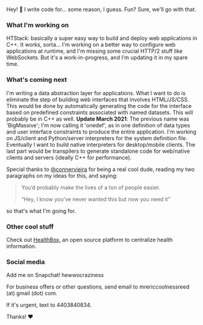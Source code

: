Hey! :wave: I write code for... some reason, I guess. Fun? Sure, we'll go with that.


### What I'm working on
HTStack: basically a super easy way to build and deploy web applications in C++.
It works, sorta... I'm working on a better way to configure web applications at runtime, and I'm missing some crucial HTTP/2 stuff like WebSockets.
But it's a work-in-progress, and I'm updating it in my spare time.

### What's coming next
I'm writing a data abstraction layer for applications.
What I want to do is eliminate the step of building web interfaces that involves HTML/JS/CSS.
This would be done by automatically generating the code for the interface based on predefined constraints associated with named datasets.
This will probably be in C++ as well.
**Update March 2021**: The previous name was 'BigMassive'; I'm now calling it 'onedef', as in one definition of data types and user interface constraints to produce the entire application. I'm working on JS/client and Python/server interpreters for the system definition file. Eventually I want to build native interpreters for desktop/mobile clients. The last part would be transpilers to generate standalone code for web/native clients and servers (ideally C++ for performance).

Special thanks to [@connervieira](https://github.com/connervieira) for being a real cool dude, reading my two paragraphs on my ideas for this, and saying:

> You’d probably make the lives of a ton of people easier.
> 
> “Hey, I know you’ve never wanted this but now you need it”

so that's what I'm going for.

### Other cool stuff
Check out [HealthBox](https://github.com/connervieira/HealthBox), an open source platform to centralize health information.

### Social media
Add me on Snapchat! hewwocraziness

For business offers or other questions, send email to mrericcoolnessreed (at) gmail (dot) com.

If it's urgent, text to 4403840834.

Thanks! :heart:
